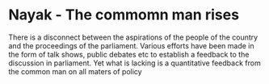 # Nayak - The commomn man rises
There is a disconnect between the aspirations of the people of the country and the proceedings of the parliament. 
Various efforts have been made in the form of talk shows, public debates etc to establish a feedback to the discussion in parliament. 
Yet what is lacking is a quantitative feedback from the common man on all maters of policy
